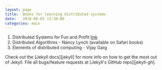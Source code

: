 ```yaml
---
layout: page
title:  Books for learning distributed systems
date:   2018-06-03 13:30:00
categories: main
---
```


1. Distributed Systems for Fun and Profit [link][mixu]
2. Distributed Algorithms - Nancy Lynch (available on Safari books)
3. Elements of distributed computing - Vijay Garg

Check out the [Jekyll docs][jekyll] for more info on how to get the most out of Jekyll. File all bugs/feature requests at [Jekyll's GitHub repo][jekyll-gh].

[mixu]: http://book.mixu.net/distsys/single-page.html